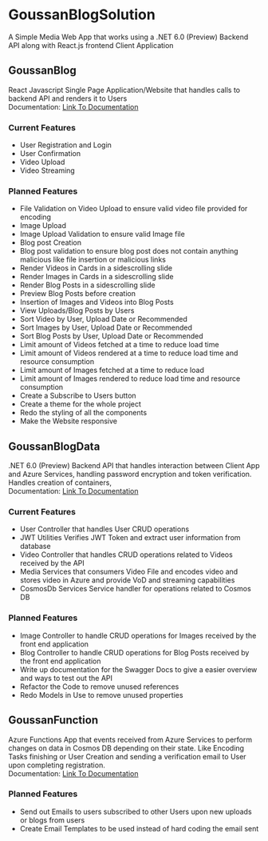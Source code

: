 # GoussanBlogSolution
 
 A Simple Media Web App that works using a .NET 6.0 (Preview) Backend API along with React.js frontend Client Application

 ## GoussanBlog

React Javascript Single Page Application/Website that handles calls to backend API and renders it to Users
<br />
Documentation: [Link To Documentation](GoussanBlog/README.md)

### Current Features
* User Registration and Login
* User Confirmation
* Video Upload
* Video Streaming

### Planned Features
* File Validation on Video Upload to ensure valid video file provided for encoding
* Image Upload
* Image Upload Validation to ensure valid Image file
* Blog post Creation
* Blog post validation to ensure blog post does not contain anything malicious like file insertion or malicious links
* Render Videos in Cards in a sidescrolling slide
* Render Images in Cards in a sidescrolling slide
* Render Blog Posts in a sidescrolling slide
* Preview Blog Posts before creation
* Insertion of Images and Videos into Blog Posts
* View Uploads/Blog Posts by Users
* Sort Video by User, Upload Date or Recommended
* Sort Images by User, Upload Date or Recommended
* Sort Blog Posts by User, Upload Date or Recommended
* Limit amount of Videos fetched at a time to reduce load time
* Limit amount of Videos rendered at a time to reduce load time and resource consumption
* Limit amount of Images fetched at a time to reduce load
* Limit amount of Images rendered to reduce load time and resource consumption
* Create a Subscribe to Users button
* Create a theme for the whole project
* Redo the styling of all the components
* Make the Website responsive

## GoussanBlogData

.NET 6.0 (Preview) Backend API that handles interaction between Client App and Azure Services, handling password encryption and token verification. Handles creation of containers, 
<br />
Documentation: [Link To Documentation](GoussanBlogData/README.md)

### Current Features
* User Controller that handles User CRUD operations
* JWT Utilities Verifies JWT Token and extract user information from database
* Video Controller that handles CRUD operations related to Videos received by the API
* Media Services that consumers Video File and encodes video and stores video in Azure and provide VoD and streaming capabilities
* CosmosDb Services Service handler for operations related to Cosmos DB

### Planned Features
* Image Controller to handle CRUD operations for Images received by the front end application
* Blog Controller to handle CRUD operations for Blog Posts received by the front end application
* Write up documentation for the Swagger Docs to give a easier overview and ways to test out the API
* Refactor the Code to remove unused references
* Redo Models in Use to remove unused properties

## GoussanFunction

Azure Functions App that events received from Azure Services to perform changes on data in Cosmos DB depending on their state. Like Encoding Tasks finishing or User Creation and sending a verification email to User upon completing registration.
<br />
Documentation: [Link To Documentation](GoussanFunction/README.md)

### Planned Features
* Send out Emails to users subscribed to other Users upon new uploads or blogs from users
* Create Email Templates to be used instead of hard coding the email sent




